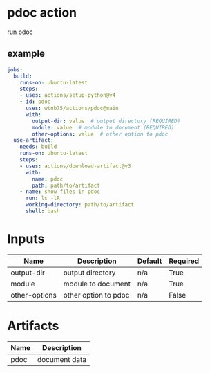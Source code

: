 # pdoc action

run pdoc


## example

```yaml
jobs:
  build:
    runs-on: ubuntu-latest
    steps:
    - uses: actions/setup-python@v4
    - id: pdoc
      uses: wtnb75/actions/pdoc@main
      with:
        output-dir: value  # output directory (REQUIRED)
        module: value  # module to document (REQUIRED)
        other-options: value  # other option to pdoc
  use-artifact:
    needs: build
    runs-on: ubuntu-latest
    steps:
    - uses: actions/download-artifact@v3
      with:
        name: pdoc
        path: path/to/artifact
    - name: show files in pdoc
      run: ls -lR
      working-directory: path/to/artifact
      shell: bash
```

# Inputs

| Name | Description | Default | Required |
|------|-------------|---------|----------|
| output-dir | output directory | n/a | True |
| module | module to document | n/a | True |
| other-options | other option to pdoc | n/a | False |

# Artifacts

| Name | Description |
|------|-------------|
| pdoc | document data |
